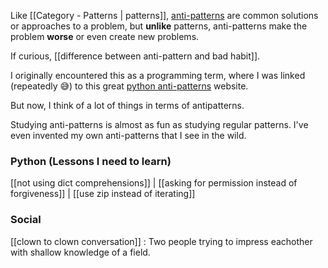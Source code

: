 Like [[Category - Patterns | patterns]], [anti-patterns](https://en.wikipedia.org/wiki/Anti-pattern) are common solutions or approaches to a problem, but **unlike**  patterns, anti-patterns make the problem **worse** or even create new problems. 

If curious, [[difference between anti-pattern and bad habit]].

I originally encountered this as a programming term, where I was linked (repeatedly 😅) to this great [python anti-patterns](https://docs.quantifiedcode.com/python-anti-patterns/) website.

But now, I think of a lot of things in terms of antipatterns.

Studying anti-patterns is almost as fun as studying regular patterns. I've even invented my own anti-patterns that I see in the wild.

### Python (Lessons I need to learn)
[[not using dict comprehensions]] | [[asking for permission instead of forgiveness]] | [[use zip instead of iterating]]

### Social
[[clown to clown conversation]] : Two people trying to impress eachother with shallow knowledge of a field.